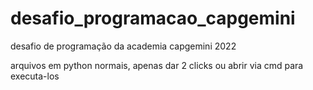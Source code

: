 # desafio_programacao_capgemini
desafio de programação da academia capgemini 2022

arquivos em python normais, apenas dar 2 clicks ou abrir via cmd para executa-los
